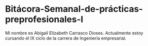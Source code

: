 # Bitácora-Semanal-de-prácticas-preprofesionales-I
Mi nombre es Abigail Elizabeth Carrasco Dioses. Actualmente estoy cursando el IX ciclo de la carrera de Ingeniería empresarial.
